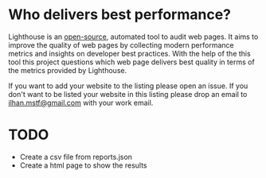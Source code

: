 # Who delivers best performance?
Lighthouse is an [open-source](https://github.com/GoogleChrome/lighthouse), automated tool to audit web pages. It aims to improve the quality of web pages by collecting modern performance metrics and insights on developer best practices. With the help of the this tool this project questions which web page delivers best quality in terms of the metrics provided by Lighthouse.

If you want to add your website to the listing please open an issue. If you don't want to be listed your website in this listing please drop an email to ilhan.mstf@gmail.com with your work email.

# TODO
- Create a csv file from reports.json
- Create a html page to show the results
